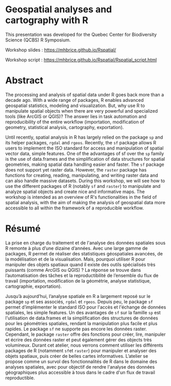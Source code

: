 # Geospatial analyses and cartography with R

This presentation was developed for the Quebec Center for Biodiversity Science (QCBS) R Symposium.

Workshop slides : https://mhbrice.github.io/Rspatial/

Workshop script : https://mhbrice.github.io/Rspatial/Rspatial_script.html

# Abstract

The processing and analysis of spatial data under R goes back more than a decade ago. With a wide range of packages, R enables advanced geospatial statistics, modeling and visualization. But, why use R to manipulate spatial objects when there are very powerful and specialized tools (like ArcGIS or QGIS)? The answer lies in task automation and reproducibility of the entire workflow (importation, modification of geometry, statistical analysis, cartography, exportation).

Until recently, spatial analysis in R has largely relied on the package `sp` and its helper packages, `rgdal` and `rgeos`. Recently, the `sf` package allows R users to implement the ISO standard for access and manipulation of spatial vector data, simple features. One of the advantages of sf over the `sp` family is the use of data.frames and the simplification of data structures for spatial geometries, making spatial data handling easier and faster. The `sf` package does not support yet raster data. However, the `raster` package has functions for creating, reading, manipulating, and writing raster data and can also handle massive datasets. During this workshop, we will see how to use the different packages of R (notably `sf` and `raster`) to manipulate and analyze spatial objects and create nice and informative maps. The workshop is intended as an overview of R's functionalities in the field of spatial analysis, with the aim of making the analysis of geospatial data more accessible to all within the framework of a reproducible workflow.

# Résumé

La prise en charge du traitement et de l'analyse des données spatiales sous R remonte à plus d’une dizaine d’années. Avec une large gamme de packages, R permet de réaliser des statistiques géospatiales avancées, de la modélisation et de la visualisation. Mais, pourquoi utiliser R pour manipuler des objets spatiaux quand il existe des outils spécialisés très puissants (comme ArcGIS ou QGIS) ? La réponse se trouve dans l’automatisation des tâches et la reproductibilité de l’ensemble du flux de travail (importation, modification de la géométrie, analyse statistique, cartographie, exportation).

Jusqu’à aujourd’hui, l’analyse spatiale en R a largement reposé sur le package `sp` et ses associés, `rgdal` et `rgeos`. Depuis peu, le package `sf` permet d’implémenter le standard ISO pour l'accès et l'échange de données spatiales, les simple features. Un des avantages de `sf` sur la famille `sp` est l'utilisation de data.frames et la simplification des structures de données pour les géométries spatiales, rendant la manipulation plus facile et plus rapides. Le package `sf` ne supporte pas encore les données raster. Cependant, le package `raster` offre des fonctions pour créer, lire, manipuler et écrire des données raster et peut également gérer des objects très volumineux. Durant cet atelier, nous verrons comment utiliser les différents packages de R (notamment `sf`et `raster`) pour manipuler et analyser des objets spatiaux, puis créer de belles cartes informatives. L’atelier se propose comme un survol des fonctionnalités de R dans le domaine des analyses spatiales, avec pour objectif de rendre l'analyse des données géographiques plus accessible à tous dans le cadre d'un flux de travail reproductible.
